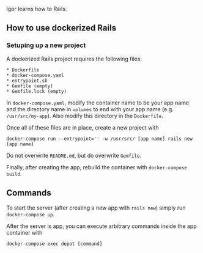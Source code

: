 Igor learns how to Rails.

## How to use dockerized Rails

### Setuping up a new project

A dockerized Rails project requires the following files:

```
* Dockerfile
* docker-compose.yaml
* entrypoint.sh
* Gemfile (empty)
* Gemfile.lock (empty)
```

In `docker-compose.yaml`, modify the container name to be your app name and the directory name in
`volumes` to end with your app name (e.g. `/usr/src/my-app`). Also modify this directory in the `Dockerfile`.

Once all of these files are in place, create a new project with

```
docker-compose run --entrypoint='' -w /usr/src/ [app name] rails new [app name]
```

Do not overwrite `README.md`, but do overwrite `Gemfile`.

Finally, after creating the app, rebuild the container with `docker-compose build`.

## Commands

To start the server (after creating a new app with `rails new`) simply run `docker-compose up`.

After the server is app, you can execute arbitrary commands inside the app container with

```
docker-compose exec depot [command]
```
